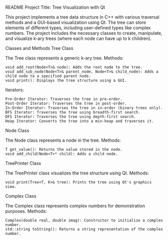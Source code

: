 README
Project Title: Tree Visualization with Qt

This project implements a tree data structure in C++ with various traversal methods and a GUI-based visualization using Qt. The tree can store elements of different types, including user-defined types like complex numbers. The project includes the necessary classes to create, manipulate, and visualize k-ary trees (where each node can have up to k children).

Classes and Methods
Tree Class

The Tree class represents a generic k-ary tree.
Methods:

    void add_root(Node<T>& node): Adds the root node to the tree.
    void add_sub_node(Node<T>& parent_node, Node<T>& child_node): Adds a child node to a specified parent node.
    void print(): Displays the tree structure using a GUI.

Iterators:

    Pre-Order Iterator: Traverses the tree in pre-order.
    Post-Order Iterator: Traverses the tree in post-order.
    In-Order Iterator: Traverses the tree in in-order (binary trees only).
    BFS Iterator: Traverses the tree using breadth-first search.
    DFS Iterator: Traverses the tree using depth-first search.
    Heap Iterator: Converts the tree into a min-heap and traverses it.

Node Class

The Node class represents a node in the tree.
Methods:

    T get_value(): Returns the value stored in the node.
    void add_child(Node<T>* child): Adds a child node.

TreePrinter Class

The TreePrinter class visualizes the tree structure using Qt.
Methods:

    void print(Tree<T, K>& tree): Prints the tree using Qt's graphics view.

Complex Class

The Complex class represents complex numbers for demonstration purposes.
Methods:

    Complex(double real, double imag): Constructor to initialize a complex number.
    std::string toString(): Returns a string representation of the complex number.
